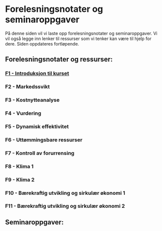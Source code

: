 # Forelesningsnotater og seminaroppgaver
På denne siden vil vi laste opp forelesningsnotater og seminaroppgaver. Vi vil også legge inn lenker til ressurser som vi tenker kan være til hjelp for dere. Siden oppdateres fortløpende.

## Forelesningsnotater og ressurser:

### [F1 - Introduksjon til kurset](https://uit-sok-2302-H25.github.io/assets/F1_sok2302_h25.pdf)
### F2 - Markedssvikt
### F3 - Kostnytteanalyse
### F4 - Vurdering
### F5 - Dynamisk effektivitet
### F6 - Uttømmingsbare ressurser
### F7 - Kontroll av forurrensing
### F8 - Klima 1
### F9 - Klima 2
### F10 - Bærekraftig utvikling og sirkulær økonomi 1
### F11 - Bærekraftig utvikling og sirkulær økonomi 2


## Seminaroppgaver:


